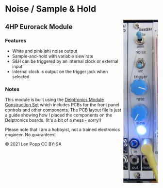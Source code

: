 # Noise / Sample & Hold

<img src="Noise-SH.jpg" style="float:right">

## 4HP Eurorack Module

### Features
- White and pink(ish) noise output
- Sample-and-hold with variable slew rate
- S&H can be triggered by an internal clock or external input
- Internal clock is output on the trigger jack when selected

### Notes

This module is built using the [Delptronics Module Construction Set](https://delptronics.com/module-construction-set.php) which includes PCBs for the front panel controls and other components. The PCB layout file is just a guide showing how I placed the components on the Delptronics boards. (It's a bit of a mess - sorry!)

Please note that I am a hobbyist, not a trained electronics engineer. No guarantees!

© 2021 Len Popp CC BY-SA
